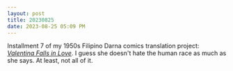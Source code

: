 ```yaml
---
layout: post
title: 20230825
date: 2023-08-25 05:09 PM
---
```


Installment 7 of my 1950s Filipino Darna comics translation project: [_Valentina Falls in Love_](https://multoghost.wordpress.com/2023/08/25/1950s-darna-valentina-falls-in-love/). I guess she doesn't hate the human race as much as she says. At least, not all of it.